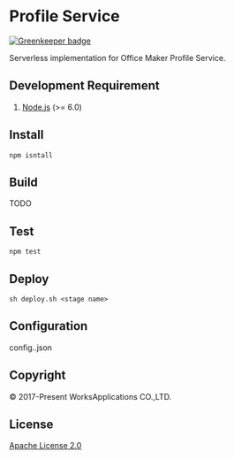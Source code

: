 Profile Service
====

[![Greenkeeper badge](https://badges.greenkeeper.io/WorksApplications/office-maker-profiles.svg)](https://greenkeeper.io/)

Serverless implementation for Office Maker Profile Service.

## Development Requirement

1. [Node.js](https://nodejs.org/) (>= 6.0)


## Install

```
npm isntall
```

## Build

TODO

## Test

```
npm test
```

## Deploy

```
sh deploy.sh <stage name>
```

## Configuration

config.<stage name>.json

## Copyright

© 2017-Present WorksApplications CO.,LTD.


## License

[Apache License 2.0](LICENSE)
